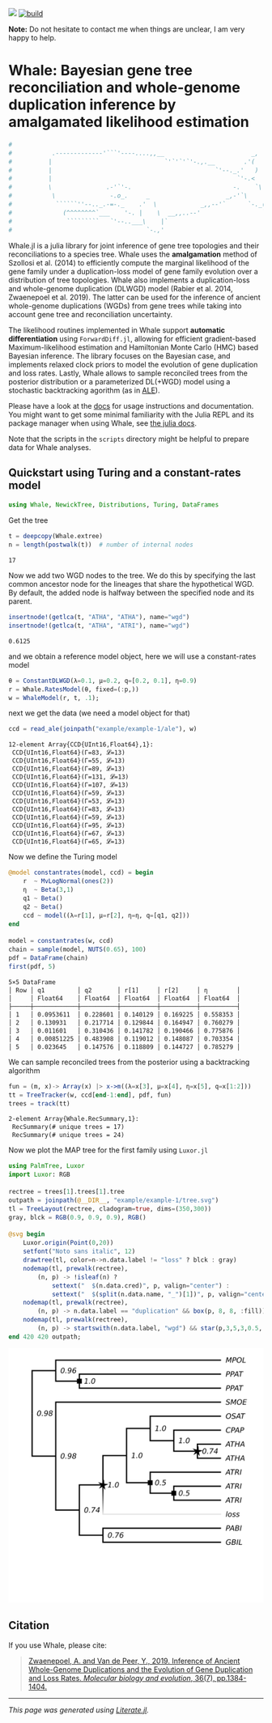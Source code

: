 [![](https://img.shields.io/badge/docs-dev-blue.svg)](https://arzwa.github.io/Whale.jl/dev/index.html)
[![build](https://github.com/arzwa/Whale.jl/actions/workflows/workflow.yaml/badge.svg)](https://github.com/arzwa/Whale.jl/actions/workflows/workflow.yaml)

**Note:** Do not hesitate to contact me when things are unclear, I am very happy to help.   
 
# Whale: Bayesian gene tree reconciliation and whole-genome duplication inference by amalgamated likelihood estimation

```julia
#
#           .-------------'```'----....,,__                        _,
#          |                               `'`'`'`'-.,.__        .'(
#          |                                             `'--._.'   )
#          |                                                   `'-.<
#          \               .-'`'-.                            -.    `\
#           \               -.o_.     _                     _,-'`\    |
#            ``````''--.._.-=-._    .'  \            _,,--'`      `-._(
#              (^^^^^^^^`___    '-. |    \  __,,..--'                 `
#               `````````   `'--..___\    |`
#                                     `-.,'
```

Whale.jl is a julia library for joint inference of gene tree topologies and
their reconciliations to a species tree. Whale uses the **amalgamation** method
of Szollosi et al. (2014) to efficiently compute the marginal likelihood of the
gene family under a duplication-loss model of gene family evolution over a
distribution of tree topologies. Whale also implements a duplication-loss and
whole-genome duplication (DLWGD) model (Rabier et al. 2014, Zwaenepoel et al.
2019). The latter can be used for the inference of ancient whole-genome
duplications (WGDs) from gene trees while taking into account gene tree and
reconciliation uncertainty.

The likelihood routines implemented in Whale support **automatic
differentiation** using `ForwardDiff.jl`, allowing for efficient gradient-based
Maximum-likelihood estimation and Hamiltonian Monte Carlo (HMC) based Bayesian
inference. The library focuses on the Bayesian case, and implements relaxed
clock priors to model the evolution of gene duplication and loss rates. Lastly,
Whale allows to sample reconciled trees from the posterior distribution or a
parameterized DL(+WGD) model using a stochastic backtracking agorithm (as in
[ALE](https://github.com/ssolo/ALE)).

Please have a look at the
[docs](https://arzwa.github.io/Whale.jl/dev/index.html) for usage instructions
and documentation. You might want to get some minimal familiarity with the
Julia REPL and its package manager when using Whale, see [the julia
docs](https://docs.julialang.org/en/v1/).

Note that the scripts in the `scripts` directory might be helpful to prepare
data for Whale analyses.

## Quickstart using Turing and a constant-rates model

```julia
using Whale, NewickTree, Distributions, Turing, DataFrames
```

Get the tree

```julia
t = deepcopy(Whale.extree)
n = length(postwalk(t))  # number of internal nodes
```

```
17
```

Now we add two WGD nodes to the tree. We do this by specifying the last common
ancestor node for the lineages that share the hypothetical WGD. By default, the
added node is halfway between the specified node and its parent.

```julia
insertnode!(getlca(t, "ATHA", "ATHA"), name="wgd")
insertnode!(getlca(t, "ATHA", "ATRI"), name="wgd")
```

```
0.6125
```

and we obtain a reference model object, here we will use a constant-rates model

```julia
θ = ConstantDLWGD(λ=0.1, μ=0.2, q=[0.2, 0.1], η=0.9)
r = Whale.RatesModel(θ, fixed=(:p,))
w = WhaleModel(r, t, .1);
```

next we get the data (we need a model object for that)

```julia
ccd = read_ale(joinpath("example/example-1/ale"), w)
```

```
12-element Array{CCD{UInt16,Float64},1}:
 CCD{UInt16,Float64}(Γ=83, 𝓛=13)
 CCD{UInt16,Float64}(Γ=55, 𝓛=13)
 CCD{UInt16,Float64}(Γ=89, 𝓛=13)
 CCD{UInt16,Float64}(Γ=131, 𝓛=13)
 CCD{UInt16,Float64}(Γ=107, 𝓛=13)
 CCD{UInt16,Float64}(Γ=59, 𝓛=13)
 CCD{UInt16,Float64}(Γ=53, 𝓛=13)
 CCD{UInt16,Float64}(Γ=83, 𝓛=13)
 CCD{UInt16,Float64}(Γ=59, 𝓛=13)
 CCD{UInt16,Float64}(Γ=95, 𝓛=13)
 CCD{UInt16,Float64}(Γ=67, 𝓛=13)
 CCD{UInt16,Float64}(Γ=65, 𝓛=13)
```

Now we define the Turing model

```julia
@model constantrates(model, ccd) = begin
    r  ~ MvLogNormal(ones(2))
    η  ~ Beta(3,1)
    q1 ~ Beta()
    q2 ~ Beta()
    ccd ~ model((λ=r[1], μ=r[2], η=η, q=[q1, q2]))
end

model = constantrates(w, ccd)
chain = sample(model, NUTS(0.65), 100)
pdf = DataFrame(chain)
first(pdf, 5)
```

```
5×5 DataFrame
│ Row │ q1         │ q2       │ r[1]     │ r[2]     │ η        │
│     │ Float64    │ Float64  │ Float64  │ Float64  │ Float64  │
├─────┼────────────┼──────────┼──────────┼──────────┼──────────┤
│ 1   │ 0.0953611  │ 0.228601 │ 0.140129 │ 0.169225 │ 0.558353 │
│ 2   │ 0.130931   │ 0.217714 │ 0.129844 │ 0.164947 │ 0.760279 │
│ 3   │ 0.011601   │ 0.310436 │ 0.141782 │ 0.190466 │ 0.775876 │
│ 4   │ 0.00851225 │ 0.483908 │ 0.119012 │ 0.148087 │ 0.703354 │
│ 5   │ 0.023645   │ 0.147576 │ 0.118809 │ 0.144727 │ 0.785279 │
```

We can sample reconciled trees from the posterior using a backtracking
algorithm

```julia
fun = (m, x)-> Array(x) |> x->m((λ=x[3], μ=x[4], η=x[5], q=x[1:2]))
tt = TreeTracker(w, ccd[end-1:end], pdf, fun)
trees = track(tt)
```

```
2-element Array{Whale.RecSummary,1}:
 RecSummary(# unique trees = 17)
 RecSummary(# unique trees = 24)
```

Now we plot the MAP tree for the first family using `Luxor.jl`

```julia
using PalmTree, Luxor
import Luxor: RGB

rectree = trees[1].trees[1].tree
outpath = joinpath(@__DIR__, "example/example-1/tree.svg")
tl = TreeLayout(rectree, cladogram=true, dims=(350,300))
gray, blck = RGB(0.9, 0.9, 0.9), RGB()

@svg begin
    Luxor.origin(Point(0,20))
    setfont("Noto sans italic", 12)
    drawtree(tl, color=n->n.data.label != "loss" ? blck : gray)
    nodemap(tl, prewalk(rectree),
        (n, p) -> !isleaf(n) ?
            settext("  $(n.data.cred)", p, valign="center") :
            settext("  $(split(n.data.name, "_")[1])", p, valign="center"))
    nodemap(tl, prewalk(rectree),
        (n, p) -> n.data.label == "duplication" && box(p, 8, 8, :fill))
    nodemap(tl, prewalk(rectree),
        (n, p) -> startswith(n.data.label, "wgd") && star(p,3,5,3,0.5,:fill))
end 420 420 outpath;
```

![](example/example-1/tree.svg)

## Citation

If you use Whale, please cite:

>[Zwaenepoel, A. and Van de Peer, Y., 2019. Inference of Ancient Whole-Genome Duplications and the Evolution of Gene Duplication and Loss Rates. *Molecular biology and evolution*, 36(7), pp.1384-1404.](https://academic.oup.com/mbe/article-abstract/36/7/1384/5475503)

---

*This page was generated using [Literate.jl](https://github.com/fredrikekre/Literate.jl).*

